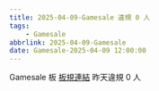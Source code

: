 ```yaml
---
title: 2025-04-09-Gamesale 違規 0 人
tags:
    - Gamesale
abbrlink: 2025-04-09-Gamesale
date: Gamesale-2025-04-09 12:00:00
---
```

Gamesale 板 [板規連結](https://www.ptt.cc/bbs/Gossiping/M.1637425085.A.07D.html)
昨天違規 0 人
